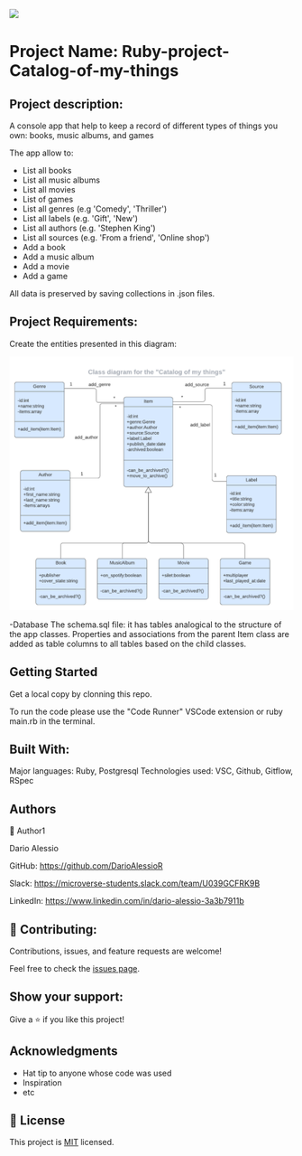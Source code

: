 ![](https://img.shields.io/badge/Microverse-blueviolet)

# Project Name: Ruby-project-Catalog-of-my-things

## Project description:
A console app that help to keep a record of different types of things you own: books, music albums, and games

The app allow to:

- List all books
- List all music albums
- List all movies
- List of games
- List all genres (e.g 'Comedy', 'Thriller')
- List all labels (e.g. 'Gift', 'New')
- List all authors (e.g. 'Stephen King')
- List all sources (e.g. 'From a friend', 'Online shop')
- Add a book
- Add a music album
- Add a movie
- Add a game

All data is preserved by saving collections in .json files.

## Project Requirements:
Create the entities presented in this diagram:

![](images/uml_diagram.png)

-Database
The schema.sql file: it has tables analogical to the structure of the app classes. Properties and associations from the parent Item class are added as table columns to all tables based on the child classes.

## Getting Started

Get a local copy by clonning this repo.

To run the code please use the "Code Runner" VSCode extension or
ruby main.rb in the terminal.

## Built With:
Major languages: Ruby, Postgresql
Technologies used: VSC, Github, Gitflow, RSpec

##  Authors
👤 Author1

Dario Alessio

GitHub: https://github.com/DarioAlessioR

Slack: https://microverse-students.slack.com/team/U039GCFRK9B

LinkedIn: https://www.linkedin.com/in/dario-alessio-3a3b7911b

## 🤝 Contributing:

Contributions, issues, and feature requests are welcome!

Feel free to check the [issues page](../../issues/).

## Show your support:

Give a ⭐️ if you like this project!

## Acknowledgments

- Hat tip to anyone whose code was used
- Inspiration
- etc

## 📝 License

This project is [MIT](./LICENSE.md) licensed.
